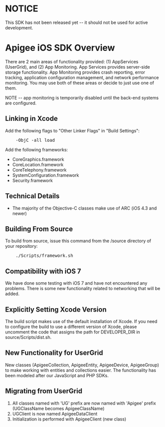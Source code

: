NOTICE
======
This SDK has not been released yet -- it should not be used for active development.

Apigee iOS SDK Overview
=======================

There are 2 main areas of functionality provided: (1) AppServices (UserGrid), and (2) App Monitoring.  App Services provides server-side storage functionality.  App Monitoring provides crash reporting, error tracking, application configuration management, and network performance monitoring.  You may use both of these areas or decide to just use one of them.


NOTE -- app monitoring is temporarily disabled until the back-end systems are configured.

Linking in Xcode
----------------
Add the following flags to "Other Linker Flags" in "Build Settings":
<pre>
	-ObjC -all_load
</pre>

Add the following frameworks:

* CoreGraphics.framework
* CoreLocation.framework
* CoreTelephony.framework
* SystemConfiguration.framework
* Security.framework

Technical Details
-----------------
- The majority of the Objective-C classes make use of ARC (iOS 4.3 and newer)


Building From Source
--------------------
To build from source, issue this command from the /source directory of your repository:

<pre>
	./Scripts/framework.sh
</pre>


Compatibility with iOS 7
------------------------
We have done some testing with iOS 7 and have not encountered any problems. There is some new functionality related to networking that will be added.


Explicitly Setting Xcode Version
--------------------------------
The build script makes use of the default installation of Xcode.  If you need to configure the build to use a
different version of Xcode, please uncomment the code that assigns the path for DEVELOPER_DIR in source/Scripts/dist.sh.


New Functionality for UserGrid
------------------------------
New classes (ApigeeCollection, ApigeeEntity, ApigeeDevice, ApigeeGroup) to make working with entities and collections easier. The functionality has been modeled after our JavaScript and PHP SDKs.

Migrating from UserGrid
-----------------------
1. All classes named with 'UG' prefix are now named with 'Apigee' prefix (UGClassName becomes ApigeeClassName)
2. UGClient is now named ApigeeDataClient
3. Initialization is performed with ApigeeClient (new class)
